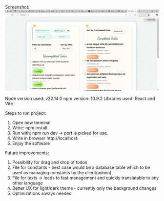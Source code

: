 Screenshot:
![alt text](Screenshots\app_overview.png)

Node version used: v22.14.0
npm version: 10.9.2
Libraries used: React and Vite

Steps to run project:
1. Open new terminal
2. Write: npm install
3. Run with: npm run dev -> port is picked for use.
4. Write in browser http://localhost:<port>
5. Enjoy the software

Future improvements:
1. Possibility for drag and drop of todos
2. File for constants - best case would be a database table which to be used as managing constants by the client(admin)
3. File for texts -> leads to fast management and quickly translatable to any other language
4. Better UX for light/dark theme - currently only the background changes
5. Optimizations always needed